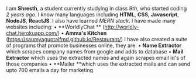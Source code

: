 I am **Shresth**, a student currently studying in class *9th*, who started coding *2 years ago*.
I know many languages including **HTML**, **CSS**, **Javascript**, **NodeJS**, **ReactJS**.
I also have learned *MERN stack*.
I have made many websites including:
 • **WorldlyChat ** (http://worldly-chat.herokuapp.com/)
 • **Amma's Kitchen** (https://saumyaguptalfmd.github.io/Restaurant/)
I have also created a suite of programs that promote businesses online, they are:
 • **Name Extractor** which scrapes company names from google and adds to database
 • **Mail Extractor** which uses the extracted names and again scrapes email id's of those companies
 • **Mailer **which uses the extracted mails and can send upto 700 emails a day for marketing
